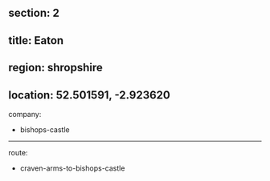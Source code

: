 section: 2
----
title: Eaton
----
region: shropshire
----
location: 52.501591, -2.923620
----
company:
- bishops-castle
----
route:
- craven-arms-to-bishops-castle
